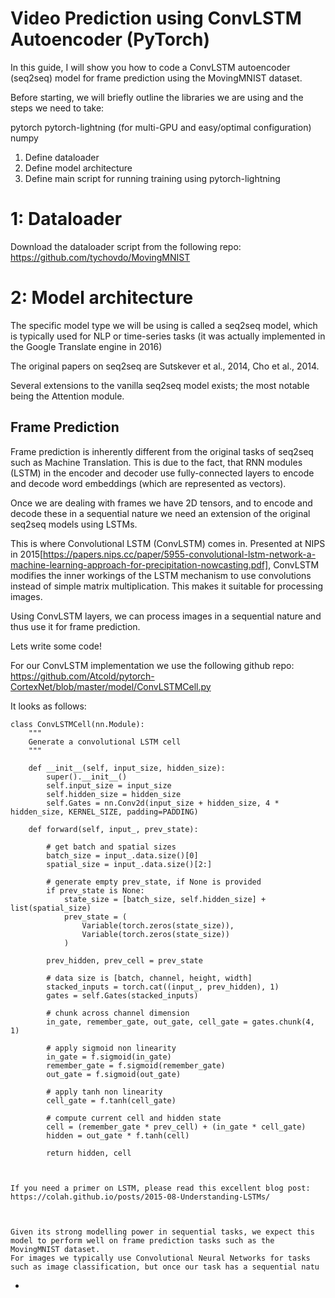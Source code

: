 # Video Prediction using ConvLSTM Autoencoder (PyTorch)

In this guide, I will show you how to code a ConvLSTM autoencoder (seq2seq) model for frame prediction using the MovingMNIST dataset.


Before starting, we will briefly outline the libraries we are using and the steps we need to take:

pytorch
pytorch-lightning (for multi-GPU and easy/optimal configuration)
numpy


1. Define dataloader
2. Define model architecture
3. Define main script for running training using pytorch-lightning


# 1: Dataloader
Download the dataloader script from the following repo: https://github.com/tychovdo/MovingMNIST


# 2: Model architecture

The specific model type we will be using is called a seq2seq model, which is typically used for NLP or time-series tasks (it was actually implemented in the Google Translate engine in 2016)

The original papers on seq2seq are Sutskever et al., 2014, Cho et al., 2014.

Several extensions to the vanilla seq2seq model exists; the most notable being the Attention module.


## Frame Prediction
Frame prediction is inherently different from the original tasks of seq2seq such as Machine Translation. 
This is due to the fact, that RNN modules (LSTM) in the encoder and decoder use fully-connected layers to encode and decode word embeddings (which are represented as vectors).

Once we are dealing with frames we have 2D tensors, and to encode and decode these in a sequential nature we need an extension of the original seq2seq models using LSTMs.

This is where Convolutional LSTM (ConvLSTM) comes in. Presented at NIPS in 2015[https://papers.nips.cc/paper/5955-convolutional-lstm-network-a-machine-learning-approach-for-precipitation-nowcasting.pdf], ConvLSTM modifies the inner workings of the LSTM mechanism to use convolutions instead of simple matrix multiplication.
This makes it suitable for processing images.

Using ConvLSTM layers, we can process images in a sequential nature and thus use it for frame prediction.


Lets write some code!

For our ConvLSTM implementation we use the following github repo: https://github.com/Atcold/pytorch-CortexNet/blob/master/model/ConvLSTMCell.py

It looks as follows:

```
class ConvLSTMCell(nn.Module):
    """
    Generate a convolutional LSTM cell
    """

    def __init__(self, input_size, hidden_size):
        super().__init__()
        self.input_size = input_size
        self.hidden_size = hidden_size
        self.Gates = nn.Conv2d(input_size + hidden_size, 4 * hidden_size, KERNEL_SIZE, padding=PADDING)

    def forward(self, input_, prev_state):

        # get batch and spatial sizes
        batch_size = input_.data.size()[0]
        spatial_size = input_.data.size()[2:]

        # generate empty prev_state, if None is provided
        if prev_state is None:
            state_size = [batch_size, self.hidden_size] + list(spatial_size)
            prev_state = (
                Variable(torch.zeros(state_size)),
                Variable(torch.zeros(state_size))
            )

        prev_hidden, prev_cell = prev_state

        # data size is [batch, channel, height, width]
        stacked_inputs = torch.cat((input_, prev_hidden), 1)
        gates = self.Gates(stacked_inputs)

        # chunk across channel dimension
        in_gate, remember_gate, out_gate, cell_gate = gates.chunk(4, 1)

        # apply sigmoid non linearity
        in_gate = f.sigmoid(in_gate)
        remember_gate = f.sigmoid(remember_gate)
        out_gate = f.sigmoid(out_gate)

        # apply tanh non linearity
        cell_gate = f.tanh(cell_gate)

        # compute current cell and hidden state
        cell = (remember_gate * prev_cell) + (in_gate * cell_gate)
        hidden = out_gate * f.tanh(cell)

        return hidden, cell



If you need a primer on LSTM, please read this excellent blog post: https://colah.github.io/posts/2015-08-Understanding-LSTMs/



Given its strong modelling power in sequential tasks, we expect this model to perform well on frame prediction tasks such as the MovingMNIST dataset.
For images we typically use Convolutional Neural Networks for tasks such as image classification, but once our task has a sequential natu

```
- 
